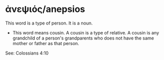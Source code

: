 # ἀνεψιός/anepsios
This word is a type of person. It is a noun.
* This word means cousin. A cousin is a type of relative. A cousin is any grandchild of a person's grandparents who does not have the same mother or father as that person.

See: Colossians 4:10
